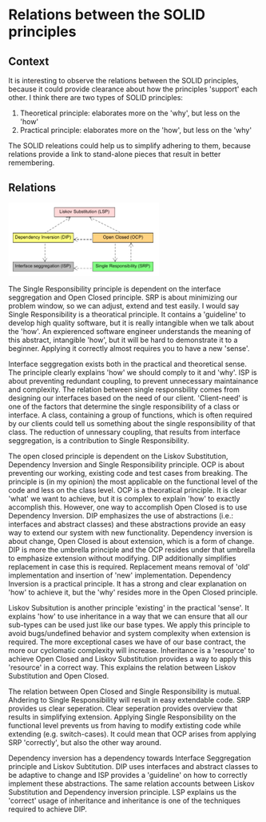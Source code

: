 # Relations between the SOLID principles

## Context
It is interesting to observe the relations between the SOLID principles, because it could provide clearance about how the principles 'support' each other. I think there are two types of SOLID principles:
1. Theoretical principle: elaborates more on the 'why', but less on the 'how' 
2. Practical principle: elaborates more on the 'how', but less on the 'why'

The SOLID releations could help us to simplify adhering to them, because relations provide a link to stand-alone pieces that result in better remembering. 

## Relations

<img src=Relations.png width=60% height=60%>
<p> The Single Responsibility principle is dependent on the interface seggregation and Open Closed principle. SRP is about minimizing our problem window, so we can adjust, extend and test easily. I would say Single Responsibility is a theoratical principle. It contains a 'guideline' to develop high quality software, but it is really intangible when we talk about the 'how'. An expierenced software engineer understands the meaning of this abstract, intangible 'how', but it will be hard to demonstrate it to a beginner. Applying it correctly almost requires you to have a new 'sense'. </p> 
<p> Interface seggregation exists both in the practical and theoretical sense. The principle clearly explains 'how' we should comply to it and 'why'. ISP is about preventing redundant coupling, to prevent unnecessary maintainance and complexity. The relation between single responsbility comes from designing our interfaces based on the need of our client. 'Client-need' is one of the factors that determine the single responsibility of a class or interface. A class, containing a group of functions, which is often required by our clients could tell us something about the single responsibility of that class. The reduction of unnessary coupling, that results from interface seggregation, is a contribution to Single Responsibility.</p> 
<p> The open closed principle is dependent on the Liskov Substitution, Dependency Inversion and Single Responsibility principle. OCP is about preventing our working, existing code and test cases from breaking. The principle is (in my opinion) the most applicable on the functional level of the code and less on the class level. OCP is a theoratical principle. It is clear 'what' we want to achieve, but it is complex to explain 'how' to exactly accomplish this. However, one way to accomplish Open Closed is to use Dependency Inversion. DIP emphasizes the use of abstractions (i.e.: interfaces and abstract classes) and these abstractions provide an easy way to extend our system with new functionality. Dependency inversion is about change, Open Closed is about extension, which is a form of change. DIP is more the umbrella principle and the OCP resides under that umbrella to emphasize extension without modifying. DIP additionally simplifies replacement in case this is required. Replacement means removal of 'old' implementation and insertion of 'new' implementation. Dependency Inversion is a practical principle. It has a strong and clear explanation on 'how' to achieve it, but the 'why' resides more in the Open Closed principle.</p>
<p> Liskov Subsitution is another principle 'existing' in the practical 'sense'. It explains 'how' to use inheritance in a way that we can ensure that all our sub-types can be used just like our base types. We apply this principle to avoid bugs/undefined behavior and system complexity when extension is required. The more exceptional cases we have of our base contract, the more our cyclomatic complexity will increase. Inheritance is a 'resource' to achieve Open Closed and Liskov Substitution provides a way to apply this 'resource' in a correct way. This explains the relation between Liskov Substitution and Open Closed.</p>
<p>The relation between Open Closed and Single Responsibility is mutual. Ahdering to Single Responsibility will result in easy extendable code. SRP provides us clear seperation. Clear seperation provides overview that results in simplifying extension. Applying Single Responsibility on the functional level prevents us from having to modify extisting code while extending (e.g. switch-cases). It could mean that OCP arises from applying SRP 'correctly', but also the other way around.</p>
<p>Dependency inversion has a dependency towards Interface Seggregation principle and Liskov Subtitution. DIP uses interfaces and abstract classes to be adaptive to change and ISP provides a 'guideline' on how to correctly implement these abstractions. The same relation accounts between Liskov Substitution and Dependency inversion principle. LSP explains us the 'correct' usage of inheritance and inheritance is one of the techniques required to achieve DIP. </p> 
